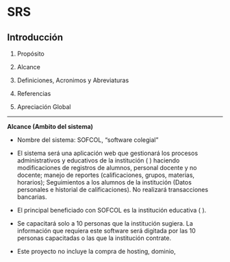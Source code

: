 # SRS

## Introducción

1. Propósito

2. Alcance

3. Definiciones, Acronimos y Abreviaturas

4. Referencias

5. Apreciación Global

***

**Alcance (Ambito del sistema)**


*	Nombre del sistema: SOFCOL, “software colegial”

*	El sistema será una aplicación web que gestionará los procesos administrativos y educativos de la institución (    ) haciendo modificaciones de registros de alumnos, personal docente y no docente; manejo de reportes (calificaciones, grupos, materias, horarios);  Seguimientos a los alumnos de la institución (Datos personales e historial de calificaciones).
No realizará transacciones bancarias.

*	El principal beneficiado con SOFCOL es la institución educativa (  ).

* Se capacitará solo a 10 personas que la institución sugiera.
La información que requiera este software será digitada por las 10 personas capacitadas o las que la institución contrate.

* Este proyecto no incluye la compra de hosting, dominio,
